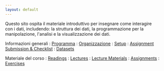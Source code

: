 ```yaml
---
layout: default
---
```


Questo sito ospita il materiale introduttivo per insegnare come interagire con i dati, includendo: la struttura dei dati, la programmazione per la manipolazione, l'analisi e la visualizzazione dei dati.

Informazioni generali
: <a href="{{ site.baseurl}}/syllabus">
  <i class="fa fa-file-text-o fa-fw"></i> Programma</a>
: <a href="{{ site.baseurl}}/schedule">
  <i class="fa fa-calendar fa-fw"></i> Organizzazione</a>
: <a href="{{ site.baseurl}}/computer-setup">
  <i class="fa fa-download fa-fw"></i> Setup</a>
: <a href="{{ site.baseurl }}/materials/turn-in-checklist">
  <i class="fa fa-check-square fa-fw"></i> Assignment Submission & Checklist</a>
: <a href="{{ site.baseurl}}/materials/datasets">
  <i class="fa fa-download fa-fw"></i> Datasets</a>

Materiale del corso
: <a href="{{ site.baseurl}}/readings">
  <i class="fa fa-book fa-fw"></i> Readings</a>
: <a href="{{ site.baseurl}}/lectures">
  <i class="fa fa-comment fa-fw"></i> Lectures</a>
: <a href="{{ site.baseurl}}/materials">
  <i class="fa fa-list-alt fa-fw"></i> Lecture Materials</a>
: <a href="{{ site.baseurl}}/assignments">
  <i class="fa fa-keyboard-o fa-fw"></i> Assignments</a>
: <a href="{{ site.baseurl}}/exercises">
  <i class="fa fa-magic fa-fw"></i> Exercises</a>
